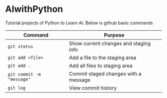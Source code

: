 # AIwithPython
Tutorial projects of Python to Learn AI.  Below is github basic commands

| **Command**               | **Purpose**                           |
| ------------------------- | ------------------------------------- |
| `git status`              | Show current changes and staging info |
| `git add <file>`          | Add a file to the staging area        |
| `git add .`               | Add all files to staging area         |
| `git commit -m "message"` | Commit staged changes with a message  |
| `git log`                 | View commit history                   |


